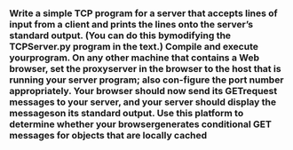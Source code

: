 ### Write a simple TCP program for a server that accepts lines of input from a client and prints the lines onto the server’s standard output. (You can do this bymodifying the TCPServer.py program in the text.) Compile and execute yourprogram. On any other machine that contains a Web browser, set the proxyserver in the browser to the host that is running your server program; also con-figure the port number appropriately. Your browser should now send its GETrequest messages to your server, and your server should display the messageson its standard output. Use this platform to determine whether your browsergenerates conditional GET messages for objects that are locally cached

#
